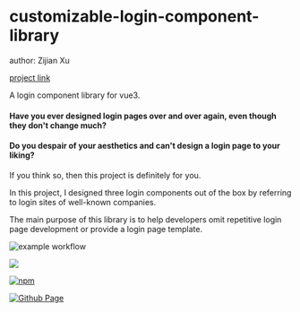 # customizable-login-component-library

author: Zijian Xu

[project link](https://github.com/Kawamiya/customizable-login-component-library)

A login component library for vue3.

#### Have you ever designed login pages over and over again, even though they don't change much?
#### Do you despair of your aesthetics and can't design a login page to your liking?

If you think so, then this project is definitely for you.

In this project, I designed three login components out of the box by referring to login sites of well-known companies.

The main purpose of this library is to help developers omit repetitive login page development or provide a login page template.

![example workflow](https://github.com/Kawamiya/customizable-login-component-library/actions/workflows/build.yml/badge.svg)

[//]: # (# License)
[//]: # ( [MIT]&#40;https://github.com/Kawamiya/customizable-login-component-library/blob/main/LICENSE&#41;)
![](https://img.shields.io/github/license/Kawamiya/customizable-login-component-library)

[![npm](https://img.shields.io/npm/v/customizable-login-component-library)](https://www.npmjs.com/package/customizable-login-component-library)

[![Github Page](https://img.shields.io/badge/Github%20Pages-link-blueviolet)](https://kawamiya.github.io/customizable-login-component-library/home.html)
